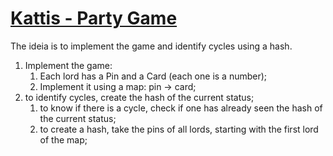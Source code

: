 # [Kattis - Party Game](https://open.kattis.com/problems/partygame)

The ideia is to implement the game and identify cycles using a hash.

1. Implement the game:
   1. Each lord has a Pin and a Card (each one is a number);
   2. Implement it using a map: pin -> card;
2. to identify cycles, create the hash of the current status;
   1. to know if there is a cycle, check if one has already seen the hash of the current status;
   2. to create a hash, take the pins of all lords, starting with the first lord of the map;
